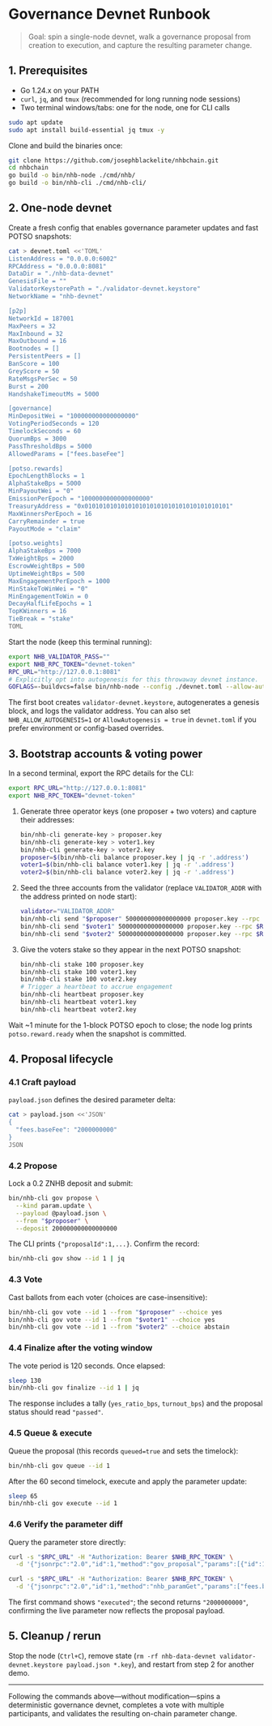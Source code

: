 # Governance Devnet Runbook

> Goal: spin a single-node devnet, walk a governance proposal from creation to execution, and capture the resulting parameter change.

## 1. Prerequisites

- Go 1.24.x on your PATH
- `curl`, `jq`, and `tmux` (recommended for long running node sessions)
- Two terminal windows/tabs: one for the node, one for CLI calls

```bash
sudo apt update
sudo apt install build-essential jq tmux -y
```

Clone and build the binaries once:

```bash
git clone https://github.com/josephblackelite/nhbchain.git
cd nhbchain
go build -o bin/nhb-node ./cmd/nhb/
go build -o bin/nhb-cli ./cmd/nhb-cli/
```

## 2. One-node devnet

Create a fresh config that enables governance parameter updates and fast POTSO snapshots:

```bash
cat > devnet.toml <<'TOML'
ListenAddress = "0.0.0.0:6002"
RPCAddress = "0.0.0.0:8081"
DataDir = "./nhb-data-devnet"
GenesisFile = ""
ValidatorKeystorePath = "./validator-devnet.keystore"
NetworkName = "nhb-devnet"

[p2p]
NetworkId = 187001
MaxPeers = 32
MaxInbound = 32
MaxOutbound = 16
Bootnodes = []
PersistentPeers = []
BanScore = 100
GreyScore = 50
RateMsgsPerSec = 50
Burst = 200
HandshakeTimeoutMs = 5000

[governance]
MinDepositWei = "100000000000000000"
VotingPeriodSeconds = 120
TimelockSeconds = 60
QuorumBps = 3000
PassThresholdBps = 5000
AllowedParams = ["fees.baseFee"]

[potso.rewards]
EpochLengthBlocks = 1
AlphaStakeBps = 5000
MinPayoutWei = "0"
EmissionPerEpoch = "1000000000000000000"
TreasuryAddress = "0x0101010101010101010101010101010101010101"
MaxWinnersPerEpoch = 16
CarryRemainder = true
PayoutMode = "claim"

[potso.weights]
AlphaStakeBps = 7000
TxWeightBps = 2000
EscrowWeightBps = 500
UptimeWeightBps = 500
MaxEngagementPerEpoch = 1000
MinStakeToWinWei = "0"
MinEngagementToWin = 0
DecayHalfLifeEpochs = 1
TopKWinners = 16
TieBreak = "stake"
TOML
```

Start the node (keep this terminal running):

```bash
export NHB_VALIDATOR_PASS=""
export NHB_RPC_TOKEN="devnet-token"
RPC_URL="http://127.0.0.1:8081"
# Explicitly opt into autogenesis for this throwaway devnet instance.
GOFLAGS=-buildvcs=false bin/nhb-node --config ./devnet.toml --allow-autogenesis
```

The first boot creates `validator-devnet.keystore`, autogenerates a genesis block, and logs the validator address. You can also
set `NHB_ALLOW_AUTOGENESIS=1` or `AllowAutogenesis = true` in `devnet.toml` if you prefer environment or config-based overrides.

## 3. Bootstrap accounts & voting power

In a second terminal, export the RPC details for the CLI:

```bash
export RPC_URL="http://127.0.0.1:8081"
export NHB_RPC_TOKEN="devnet-token"
```

1. Generate three operator keys (one proposer + two voters) and capture their addresses:

   ```bash
   bin/nhb-cli generate-key > proposer.key
   bin/nhb-cli generate-key > voter1.key
   bin/nhb-cli generate-key > voter2.key
   proposer=$(bin/nhb-cli balance proposer.key | jq -r '.address')
   voter1=$(bin/nhb-cli balance voter1.key | jq -r '.address')
   voter2=$(bin/nhb-cli balance voter2.key | jq -r '.address')
   ```

2. Seed the three accounts from the validator (replace `VALIDATOR_ADDR` with the address printed on node start):

   ```bash
   validator="VALIDATOR_ADDR"
   bin/nhb-cli send "$proposer" 500000000000000000 proposer.key --rpc $RPC_URL
   bin/nhb-cli send "$voter1" 500000000000000000 proposer.key --rpc $RPC_URL
   bin/nhb-cli send "$voter2" 500000000000000000 proposer.key --rpc $RPC_URL
   ```

3. Give the voters stake so they appear in the next POTSO snapshot:

   ```bash
   bin/nhb-cli stake 100 proposer.key
   bin/nhb-cli stake 100 voter1.key
   bin/nhb-cli stake 100 voter2.key
   # Trigger a heartbeat to accrue engagement
   bin/nhb-cli heartbeat proposer.key
   bin/nhb-cli heartbeat voter1.key
   bin/nhb-cli heartbeat voter2.key
   ```

Wait ~1 minute for the 1-block POTSO epoch to close; the node log prints `potso.reward.ready` when the snapshot is committed.

## 4. Proposal lifecycle

### 4.1 Craft payload

`payload.json` defines the desired parameter delta:

```bash
cat > payload.json <<'JSON'
{
  "fees.baseFee": "2000000000"
}
JSON
```

### 4.2 Propose

Lock a 0.2 ZNHB deposit and submit:

```bash
bin/nhb-cli gov propose \
  --kind param.update \
  --payload @payload.json \
  --from "$proposer" \
  --deposit 200000000000000000
```

The CLI prints `{"proposalId":1,...}`. Confirm the record:

```bash
bin/nhb-cli gov show --id 1 | jq
```

### 4.3 Vote

Cast ballots from each voter (choices are case-insensitive):

```bash
bin/nhb-cli gov vote --id 1 --from "$proposer" --choice yes
bin/nhb-cli gov vote --id 1 --from "$voter1" --choice yes
bin/nhb-cli gov vote --id 1 --from "$voter2" --choice abstain
```

### 4.4 Finalize after the voting window

The vote period is 120 seconds. Once elapsed:

```bash
sleep 130
bin/nhb-cli gov finalize --id 1 | jq
```

The response includes a tally (`yes_ratio_bps`, `turnout_bps`) and the proposal status should read `"passed"`.

### 4.5 Queue & execute

Queue the proposal (this records `queued=true` and sets the timelock):

```bash
bin/nhb-cli gov queue --id 1
```

After the 60 second timelock, execute and apply the parameter update:

```bash
sleep 65
bin/nhb-cli gov execute --id 1
```

### 4.6 Verify the parameter diff

Query the parameter store directly:

```bash
curl -s "$RPC_URL" -H "Authorization: Bearer $NHB_RPC_TOKEN" \
  -d '{"jsonrpc":"2.0","id":1,"method":"gov_proposal","params":[{"id":1}]}' | jq '.result.status'

curl -s "$RPC_URL" -H "Authorization: Bearer $NHB_RPC_TOKEN" \
  -d '{"jsonrpc":"2.0","id":1,"method":"nhb_paramGet","params":["fees.baseFee"]}' | jq -r '.result.value'
```

The first command shows `"executed"`; the second returns `"2000000000"`, confirming the live parameter now reflects the proposal payload.

## 5. Cleanup / rerun

Stop the node (`Ctrl+C`), remove state (`rm -rf nhb-data-devnet validator-devnet.keystore payload.json *.key`), and restart from step 2 for another demo.

---

Following the commands above—without modification—spins a deterministic governance devnet, completes a vote with multiple participants, and validates the resulting on-chain parameter change.
